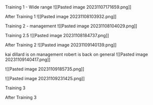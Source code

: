 Training 1 - Wide range
![[Pasted image 20231107171659.png]]

After Training 1
![[Pasted image 20231108103932.png]]



Training 2 - management
![[Pasted image 20231108104029.png]]

Training 2.5
![[Pasted image 20231108184737.png]]


After Training 2 
![[Pasted image 20231109140139.png]]

kai dillard is on management
robert is back on general
![[Pasted image 20231109140417.png]]

![[Pasted image 20231109185735.png]]

![[Pasted image 20231109231425.png]]

Training 3

After Training 3